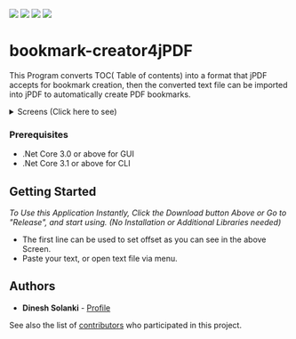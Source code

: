 <img src="https://img.shields.io/github/commits-since/DineshSolanki/bookmark-creator4jPDF/latest"> <img src="https://img.shields.io/github/downloads/DineshSolanki/bookmark-creator4jPDF/total"> <img src="https://img.shields.io/github/issues-raw/DineshSolanki/bookmark-creator4jPDF"> <img src="https://img.shields.io/github/v/release/DineshSolanki/bookmark-creator4jPDF">

# bookmark-creator4jPDF
This Program converts TOC( Table of contents) into a format that jPDF accepts for bookmark creation, then the converted text file can be imported into jPDF to automatically create PDF bookmarks.
<details>
  <summary>Screens (Click here to see) </summary>
<img src="https://i.imgur.com/rsBEUwj.gif" width="600" height="400">
<img src="https://i.imgur.com/1FcMGRM.gif" width="600" height="400">
<img src="https://i.imgur.com/hcvpDcE.gif" width="600" height="400">
</details>

### Prerequisites
* .Net Core 3.0 or above for GUI
* .Net Core 3.1 or above for CLI

## Getting Started
*To Use this Application Instantly, Click the Download button Above or Go to "Release", and start using. (No Installation or Additional Libraries needed)*
* The first line can be used to set offset as you can see in the above Screen.
* Paste your text, or open text file via menu.

## Authors

* **Dinesh Solanki** - [Profile](https://github.com/dineshsolanki)

See also the list of [contributors](https://github.com/dineshsolanki/bookmark-creator4jPDF/graphs/contributors) who participated in this project.
